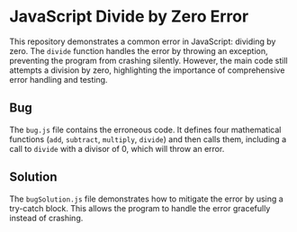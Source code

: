 # JavaScript Divide by Zero Error

This repository demonstrates a common error in JavaScript: dividing by zero.  The `divide` function handles the error by throwing an exception, preventing the program from crashing silently.  However, the main code still attempts a division by zero, highlighting the importance of comprehensive error handling and testing.

## Bug
The `bug.js` file contains the erroneous code.  It defines four mathematical functions (`add`, `subtract`, `multiply`, `divide`) and then calls them, including a call to `divide` with a divisor of 0, which will throw an error.

## Solution
The `bugSolution.js` file demonstrates how to mitigate the error by using a try-catch block.  This allows the program to handle the error gracefully instead of crashing.
